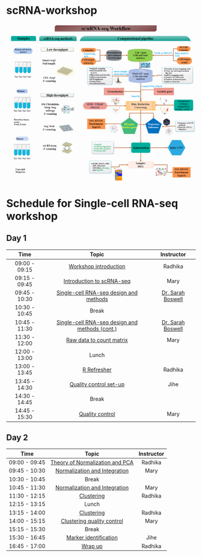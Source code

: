 # scRNA-workshop

![sc/nRNA-seq Schematic](Figs/sc_nRNA.png "sc/nRNA-seq Schematic")


# Schedule for Single-cell RNA-seq workshop

## Day 1

| Time |  Topic  | Instructor |
|:-----------:|:----------:|:--------:|
| 09:00 - 09:15 | [Workshop introduction](../slides/Intro_to_workshop.pdf) | Radhika
| 09:15 - 09:45 | [Introduction to scRNA-seq](../lessons/01_intro_to_scRNA-seq.md) | Mary
| 09:45 - 10:30 | [Single-cell RNA-seq design and methods](../slides/Single_Cell_2_27_20.pdf) | [Dr. Sarah Boswell](https://scholar.harvard.edu/saboswell) |
| 10:30 - 10:45 | Break | |
| 10:45 - 11:30 | [Single-cell RNA-seq design and methods (cont.)](../slides/Single_Cell_2_27_20.pdf) | [Dr. Sarah Boswell](https://scholar.harvard.edu/saboswell) |
| 11:30 - 12:00 | [Raw data to count matrix](../lessons/02_SC_generation_of_count_matrix.md) | Mary |
| 12:00 - 13:00 | Lunch | |
| 13:00 - 13:45 | [R Refresher](https://hbctraining.github.io/DGE_workshop_salmon/lessons/R_refresher.html) | Radhika |
| 13:45 - 14:30 | [Quality control set-up](../lessons/03_SC_quality_control-setup.md) | Jihe |
| 14:30 - 14:45 | Break | |
| 14:45 - 15:30 | [Quality control](../lessons/04_SC_quality_control.md) | Mary |

## Day 2

| Time |  Topic  | Instructor |
|:-----------:|:----------:|:--------:|
| 09:00 - 09:45 | [Theory of Normalization and PCA](../lessons/05_normalization_and_PCA.md) | Radhika |
| 09:45 - 10:30 | [Normalization and Integration](../lessons/06_SC_SCT_and_integration.md) | Mary |
| 10:30 - 10:45 | Break | |
| 10:45 - 11:30 | [Normalization and Integration](../lessons/06_SC_SCT_and_integration.md) | Mary |
| 11:30 - 12:15 | [Clustering](../lessons/07_SC_clustering_cells_SCT.md) | Radhika |
| 12:15 - 13:15 | Lunch | |
| 13:15 - 14:00 | [Clustering](../lessons/07_SC_clustering_cells_SCT.md) | Radhika |
| 14:00 - 15:15 | [Clustering quality control](../lessons/08_SC_clustering_quality_control.md) | Mary |
| 15:15 - 15:30 | Break | |
| 15:30 - 16:45 | [Marker identification](../lessons/09_merged_SC_marker_identification.md) | Jihe |
| 16:45 - 17:00 | [Wrap up](../slides/Workshop_wrapup.pdf) | Radhika |



